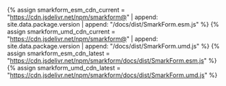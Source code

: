 
{% assign smarkform_esm_cdn_current = "https://cdn.jsdelivr.net/npm/smarkform@" | append: site.data.package.version | append: "/docs/dist/SmarkForm.esm.js" %}
{% assign smarkform_umd_cdn_current = "https://cdn.jsdelivr.net/npm/smarkform@" | append: site.data.package.version | append: "/docs/dist/SmarkForm.umd.js" %}
{% assign smarkform_esm_cdn_latest = "https://cdn.jsdelivr.net/npm/smarkform/docs/dist/SmarkForm.esm.js" %}
{% assign smarkform_umd_cdn_latest = "https://cdn.jsdelivr.net/npm/smarkform/docs/dist/SmarkForm.umd.js" %}

